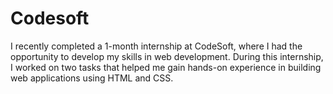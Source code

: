 # Codesoft
I recently completed a 1-month internship at CodeSoft, where I had the opportunity to develop my skills in web development. During this internship, I worked on two tasks that helped me gain hands-on experience in building web applications using HTML and CSS.
